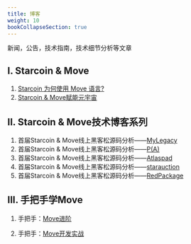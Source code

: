 ```yaml
---
title: 博客
weight: 10
bookCollapseSection: true
---
```


新闻，公告，技术指南，技术细节分析等文章

<!--more-->

## I. Starcoin & Move

1. [Starcoin 为何使用 Move 语言?](https://starcoin.org/zh/developer/blog/starcoin_move_resource)
2. [Starcoin & Move赋能元宇宙](https://starcoin.org/zh/developer/blog/starcoin_metaverse)



## II. Starcoin & Move技术博客系列

1. 首届Starcoin & Move线上黑客松源码分析——[MyLegacy](https://starcoin.org/zh/developer/blog/move%E9%BB%91%E5%AE%A2%E6%9D%BE_mylegacy%E6%BA%90%E7%A0%81%E5%88%86%E6%9E%90/)
2. 首届Starcoin & Move线上黑客松源码分析——[P(A)](https://starcoin.org/zh/developer/blog/move%E9%BB%91%E5%AE%A2%E6%9D%BE_pa%E6%BA%90%E7%A0%81%E5%88%86%E6%9E%90/)
3. 首届Starcoin & Move线上黑客松源码分析——[Atlaspad](https://starcoin.org/zh/developer/blog/move_ido_atlaspad/)
4. 首届Starcoin & Move线上黑客松源码分析——[starauction](https://starcoin.org/zh/developer/blog/move_starauction/)
5. 首届Starcoin & Move线上黑客松源码分析——[RedPackage](https://starcoin.org/zh/developer/blog/move_redpackage/)



## III. 手把手学Move

1. 手把手：[Move进阶](https://starcoin.org/zh/developer/blog/move_advanced_tutorial/)

2. 手把手：[Move开发实战](https://starcoin.org/zh/developer/blog/move_development/)

